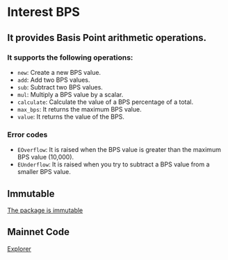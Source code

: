 # Interest BPS

## It provides Basis Point arithmetic operations.

### It supports the following operations:

- `new`: Create a new BPS value.
- `add`: Add two BPS values.
- `sub`: Subtract two BPS values.
- `mul`: Multiply a BPS value by a scalar.
- `calculate`: Calculate the value of a BPS percentage of a total.
- `max_bps`: It returns the maximum BPS value.
- `value`: It returns the value of the BPS.

### Error codes

- `EOverflow`: It is raised when the BPS value is greater than the maximum BPS value (10,000).
- `EUnderflow`: It is raised when you try to subtract a BPS value from a smaller BPS value.

## Immutable

[The package is immutable](https://suiscan.xyz/mainnet/tx/6hpuLjvxC83G9zNQMnhm7WumHsynoD3HgUXDBA93u1dN)

## Mainnet Code

[Explorer](https://suiscan.xyz/mainnet/object/0x2468e935dcb65d6ab285f6c838a692f2d434b0cc1ccd2c01de2ba8e12c370df9/contracts)
